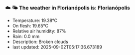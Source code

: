 ### ☁️ 🌤️  The weather in Florianópolis is: Florianópolis

- Temperature: 19.38°C
- On flesh: 19.65°C
- Relative air humidity: 87%
- Rain: 0.0 mm
- Description: Broken clouds
- last updated: 2025-09-02T05:17:36.673189
